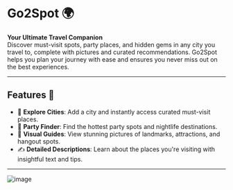 # Go2Spot 🌍

**Your Ultimate Travel Companion**  
Discover must-visit spots, party places, and hidden gems in any city you travel to, complete with pictures and curated recommendations. Go2Spot helps you plan your journey with ease and ensures you never miss out on the best experiences.

---

## Features 🚀

- 🌆 **Explore Cities**: Add a city and instantly access curated must-visit places.  
- 🎉 **Party Finder**: Find the hottest party spots and nightlife destinations.  
- 📸 **Visual Guides**: View stunning pictures of landmarks, attractions, and hangout spots.  
- ✍️ **Detailed Descriptions**: Learn about the places you're visiting with insightful text and tips.  

---




![image](https://github.com/user-attachments/assets/ecfb982d-b3d7-4d13-afbc-4f5e2ff83056)




